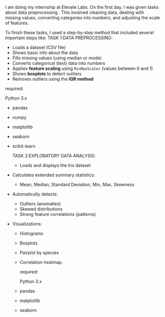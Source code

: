 I am doing my internship at Elevate Labs. On the first day, I was given tasks about data preprocessing . This involved cleaning data, dealing with missing values, converting categories into numbers, and adjusting the scale of features.

To finish these tasks, I used a step-by-step method that included several important steps like:
TASK 1:DATA PREPROCESSING:


- Loads a dataset (CSV file)
- Shows basic info about the data
- Fills missing values (using median or mode)
- Converts categorical (text) data into numbers
- Applies **feature scaling** using `MinMaxScaler` (values between 0 and 1)
- Shows **boxplots** to detect outliers
- Removes outliers using the **IQR method**

required:

 Python 3.x
- pandas
- numpy
- matplotlib
- seaborn
- scikit-learn

  TASK 2:EXPLORATORY DATA ANALYSIS:


  - Loads and displays the Iris dataset
- Calculates extended summary statistics:
  - Mean, Median, Standard Deviation, Min, Max, Skewness
- Automatically detects:
  - Outliers (anomalies)
  - Skewed distributions
  - Strong feature correlations (patterns)
- Visualizations:
  - Histograms
  - Boxplots
  - Pairplot by species
  - Correlation heatmap.

    required:

    Python 3.x
  - pandas
  - matplotlib
  - seaborn
 

  
